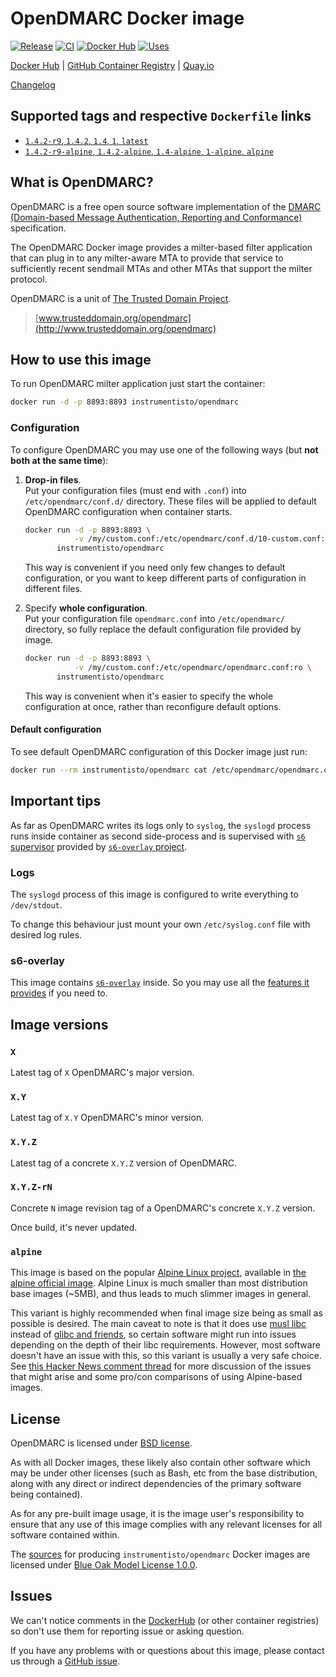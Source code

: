 OpenDMARC Docker image
======================

[![Release](https://img.shields.io/github/v/release/instrumentisto/opendmarc-docker-image "Release")](https://github.com/instrumentisto/opendmarc-docker-image/releases)
[![CI](https://github.com/instrumentisto/opendmarc-docker-image/workflows/CI/badge.svg?branch=main "CI")](https://github.com/instrumentisto/opendmarc-docker-image/actions?query=workflow%3ACI+branch%3Amain)
[![Docker Hub](https://img.shields.io/docker/pulls/instrumentisto/opendmarc?label=Docker%20Hub%20pulls "Docker Hub pulls")](https://hub.docker.com/r/instrumentisto/opendmarc)
[![Uses](https://img.shields.io/badge/uses-s6--overlay-blue.svg "Uses s6-overlay")](https://github.com/just-containers/s6-overlay)

[Docker Hub](https://hub.docker.com/r/instrumentisto/opendmarc)
| [GitHub Container Registry](https://github.com/orgs/instrumentisto/packages/container/package/opendmarc)
| [Quay.io](https://quay.io/repository/instrumentisto/opendmarc)

[Changelog](https://github.com/instrumentisto/opendmarc-docker-image/blob/main/CHANGELOG.md)




## Supported tags and respective `Dockerfile` links

- [`1.4.2-r9`, `1.4.2`, `1.4`, `1`, `latest`][101]
- [`1.4.2-r9-alpine`, `1.4.2-alpine`, `1.4-alpine`, `1-alpine`, `alpine`][102]




## What is OpenDMARC?

OpenDMARC is a free open source software implementation of the [DMARC (Domain-based Message Authentication, Reporting and Conformance)][11] specification.

The OpenDMARC Docker image provides a milter-based filter application that can plug in to any milter-aware MTA to provide that service to sufficiently recent sendmail MTAs and other MTAs that support the milter protocol.

OpenDMARC is a unit of [The Trusted Domain Project][16].

> [www.trusteddomain.org/opendmarc](http://www.trusteddomain.org/opendmarc)




## How to use this image

To run OpenDMARC milter application just start the container: 
```bash
docker run -d -p 8893:8893 instrumentisto/opendmarc
```


### Configuration

To configure OpenDMARC you may use one of the following ways (but __not both at the same time__):

1.  __Drop-in files__.  
    Put your configuration files (must end with `.conf`) into `/etc/opendmarc/conf.d/` directory. These files will be applied to default OpenDMARC configuration when container starts.
    
    ```bash
    docker run -d -p 8893:8893 \
               -v /my/custom.conf:/etc/opendmarc/conf.d/10-custom.conf:ro \
           instrumentisto/opendmarc
    ```
    
    This way is convenient if you need only few changes to default configuration, or you want to keep different parts of configuration in different files.

2.  Specify __whole configuration__.  
    Put your configuration file `opendmarc.conf` into `/etc/opendmarc/` directory, so fully replace the default configuration file provided by image.
    
    ```bash
    docker run -d -p 8893:8893 \
               -v /my/custom.conf:/etc/opendmarc/opendmarc.conf:ro \
           instrumentisto/opendmarc
    ```
    
    This way is convenient when it's easier to specify the whole configuration at once, rather than reconfigure default options.

#### Default configuration

To see default OpenDMARC configuration of this Docker image just run:
```bash
docker run --rm instrumentisto/opendmarc cat /etc/opendmarc/opendmarc.conf
```




## Important tips

As far as OpenDMARC writes its logs only to `syslog`, the `syslogd` process runs inside container as second side-process and is supervised with [`s6` supervisor][20] provided by [`s6-overlay` project][21].


### Logs

The `syslogd` process of this image is configured to write everything to `/dev/stdout`.

To change this behaviour just mount your own `/etc/syslog.conf` file with desired log rules.


### s6-overlay

This image contains [`s6-overlay`][21] inside. So you may use all the [features it provides][22] if you need to.




## Image versions


### `X`

Latest tag of `X` OpenDMARC's major version.


### `X.Y`

Latest tag of `X.Y` OpenDMARC's minor version.


### `X.Y.Z`

Latest tag of a concrete `X.Y.Z` version of OpenDMARC.


### `X.Y.Z-rN`

Concrete `N` image revision tag of a OpenDMARC's concrete `X.Y.Z` version.

Once build, it's never updated.


### `alpine`

This image is based on the popular [Alpine Linux project][1], available in [the alpine official image][2]. Alpine Linux is much smaller than most distribution base images (~5MB), and thus leads to much slimmer images in general.

This variant is highly recommended when final image size being as small as possible is desired. The main caveat to note is that it does use [musl libc][4] instead of [glibc and friends][5], so certain software might run into issues depending on the depth of their libc requirements. However, most software doesn't have an issue with this, so this variant is usually a very safe choice. See [this Hacker News comment thread][6] for more discussion of the issues that might arise and some pro/con comparisons of using Alpine-based images.




## License

OpenDMARC is licensed under [BSD license][92].

As with all Docker images, these likely also contain other software which may be under other licenses (such as Bash, etc from the base distribution, along with any direct or indirect dependencies of the primary software being contained).

As for any pre-built image usage, it is the image user's responsibility to ensure that any use of this image complies with any relevant licenses for all software contained within.

The [sources][90] for producing `instrumentisto/opendmarc` Docker images are licensed under [Blue Oak Model License 1.0.0][91].




## Issues

We can't notice comments in the [DockerHub] (or other container registries) so don't use them for reporting issue or asking question.

If you have any problems with or questions about this image, please contact us through a [GitHub issue][3].




[DockerHub]: https://hub.docker.com

[1]: http://alpinelinux.org
[2]: https://hub.docker.com/_/alpine
[3]: https://github.com/instrumentisto/opendmarc-docker-image/issues
[4]: http://www.musl-libc.org
[5]: http://www.etalabs.net/compare_libcs.html
[6]: https://news.ycombinator.com/item?id=10782897
[11]: https://dmarc.org
[16]: http://www.trusteddomain.org
[20]: http://skarnet.org/software/s6/overview.html
[21]: https://github.com/just-containers/s6-overlay
[22]: https://github.com/just-containers/s6-overlay#usage
[90]: https://github.com/instrumentisto/opendmarc-docker-image
[91]: https://github.com/instrumentisto/opendmarc-docker-image/blob/main/LICENSE.md
[92]: https://sourceforge.net/p/opendmarc/code/ci/master/tree/LICENSE
[101]: https://github.com/instrumentisto/opendmarc-docker-image/blob/main/debian/Dockerfile
[102]: https://github.com/instrumentisto/opendmarc-docker-image/blob/main/alpine/Dockerfile
